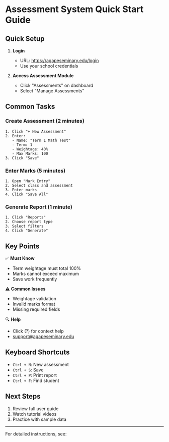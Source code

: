 # Assessment System Quick Start Guide

## Quick Setup

1. **Login**
   - URL: https://agapeseminary.edu/login
   - Use your school credentials

2. **Access Assessment Module**
   - Click "Assessments" on dashboard
   - Select "Manage Assessments"

## Common Tasks

### Create Assessment (2 minutes)
```
1. Click "+ New Assessment"
2. Enter:
   - Name: "Term 1 Math Test"
   - Term: 1
   - Weightage: 40%
   - Max Marks: 100
3. Click "Save"
```

### Enter Marks (5 minutes)
```
1. Open "Mark Entry"
2. Select class and assessment
3. Enter marks
4. Click "Save All"
```

### Generate Report (1 minute)
```
1. Click "Reports"
2. Choose report type
3. Select filters
4. Click "Generate"
```

## Key Points

✅ **Must Know**
- Term weightage must total 100%
- Marks cannot exceed maximum
- Save work frequently

⚠️ **Common Issues**
- Weightage validation
- Invalid marks format
- Missing required fields

🔍 **Help**
- Click (?) for context help
- support@agapeseminary.edu

## Keyboard Shortcuts

- `Ctrl + N`: New assessment
- `Ctrl + S`: Save
- `Ctrl + P`: Print report
- `Ctrl + F`: Find student

## Next Steps

1. Review full user guide
2. Watch tutorial videos
3. Practice with sample data

---
For detailed instructions, see: <mcfile name="ASSESSMENT_SYSTEM_USER_GUIDE.md" path="docs/ASSESSMENT_SYSTEM_USER_GUIDE.md"></mcfile>